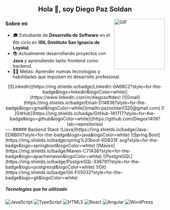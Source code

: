 <h2 align="center">Hola 👋, soy Diego Paz Soldan</h2>

<img align="right" alt="GIF" height="160px" src="https://c.tenor.com/GN73MKBawZYAAAAi/busy-cute.gif" />

### Sobre mi
- 🎓 Estudiante de **Desarrollo de Software** en el 6to ciclo en **ISIL (Instituto San Ignacio de Loyola)**.
- 📚 Actualmente desarrollando proyectos con **Java** y aprendiendo tanto frontend como backend.
- 💪🏼 Metas: Aprender nuevas tecnologías y habilidades que impulsen mi desarrollo profesional.
  
<div align="center">[![LinkedIn](https://img.shields.io/badge/LinkedIn-0A66C2?style=for-the-badge&logo=linkedin&logoColor=white)](https://www.linkedin.com/in/diegosoftdev)
[![Gmail](https://img.shields.io/badge/Email-D14836?style=for-the-badge&logo=gmail&logoColor=white)](mailto:pazsoldan1320@gmail.com)
[![GitHub](https://img.shields.io/badge/GitHub-181717?style=for-the-badge&logo=github&logoColor=white)](https://github.com/Diegox1406?tab=repositories)</div>
---
##### Backend Stack
![Java](https://img.shields.io/badge/Java-ED8B00?style=for-the-badge&logo=java&logoColor=white)
![Spring Boot](https://img.shields.io/badge/spring%20boot-6DB33F.svg?style=for-the-badge&logo=springboot&logoColor=white)
![Maven](https://img.shields.io/badge/Maven-C71A36?style=for-the-badge&logo=apachemaven&logoColor=white)
![PostgreSQL](https://img.shields.io/badge/PostgreSQL-336791?style=for-the-badge&logo=postgresql&logoColor=white)
![Git](https://img.shields.io/badge/Git-F05032?style=for-the-badge&logo=git&logoColor=white)

##### Tecnologías que he utilizado
![JavaScript](https://img.shields.io/badge/JavaScript-F7DF1E?style=for-the-badge&logo=javascript&logoColor=black)
![TypeScript](https://img.shields.io/badge/TypeScript-3178C6?style=for-the-badge&logo=typescript&logoColor=white)
![HTML5](https://img.shields.io/badge/HTML5-E34F26?style=for-the-badge&logo=html5&logoColor=white)
![React](https://img.shields.io/badge/React-61DAFB?style=for-the-badge&logo=react&logoColor=black)
![Angular](https://img.shields.io/badge/Angular-DD0031?style=for-the-badge&logo=angular&logoColor=white)
![WordPress](https://img.shields.io/badge/WordPress-21759B?style=for-the-badge&logo=wordpress&logoColor=white)



